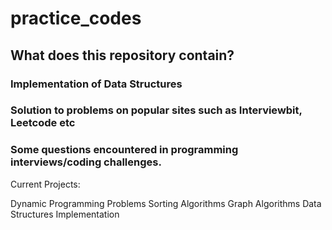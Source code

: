 # practice_codes

## What does this repository contain?

### Implementation of Data Structures
### Solution to problems on popular sites such as Interviewbit, Leetcode etc
### Some questions encountered in programming interviews/coding challenges.


Current Projects:

Dynamic Programming Problems
Sorting Algorithms
Graph Algorithms
Data Structures Implementation

